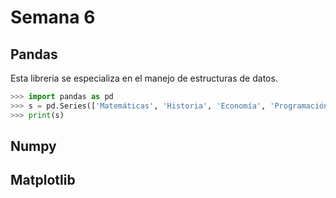 # Semana 6

## Pandas 

Esta libreria se especializa en el manejo de estructuras de datos. 

```python
>>> import pandas as pd
>>> s = pd.Series(['Matemáticas', 'Historia', 'Economía', 'Programación', 'Inglés'], dtype='string')
>>> print(s)
```

## Numpy


## Matplotlib